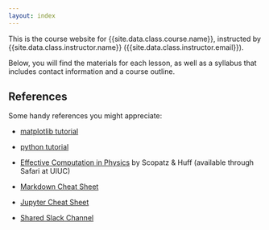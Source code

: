 ```yaml
---
layout: index
---
```


This is the course website for {{site.data.class.course.name}}, instructed by
{{site.data.class.instructor.name}} ({{site.data.class.instructor.email}}).

Below, you will find the materials for each lesson, as well as a syllabus that
includes contact information and a course outline.

## References

Some handy references you might appreciate:

 * [matplotlib tutorial](https://matplotlib.org/tutorials/index.html)
 * [python tutorial](https://docs.python.org/3.6/tutorial/)
 * [Effective Computation in Physics](https://www.oreilly.com/library/view/effective-computation-in/9781491901564/) by Scopatz & Huff (available through Safari at UIUC)
 * [Markdown Cheat Sheet](https://www.ibm.com/support/knowledgecenter/SSQNUZ_current/com.ibm.icpdata.doc/dsx/markd-jupyter.html)
 * [Jupyter Cheat Sheet](https://www.dataquest.io/blog/jupyter-notebook-tips-tricks-shortcuts/)

 * [Shared Slack Channel](https://is590dv-spring2019.slack.com)
